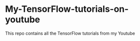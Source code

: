# My-TensorFlow-tutorials-on-youtube
This repo contains all the TensorFlow tutorials from my Youtube
